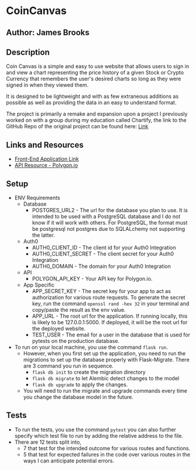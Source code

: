 # CoinCanvas

## Author: James Brooks

## Description

Coin Canvas is a simple and easy to use website that allows users to sign in and view a chart representing the price history of a given Stock or Crypto Currency that remembers the user's desired charts so long as they were signed in when they viewed them.

It is designed to be lightweight and with as few extraneous additions as possible as well as providing the data in an easy to understand format.

The project is primarily a remake and expansion upon a project I previously worked on with a group during my education called Chartify, the link to the GitHub Repo of the original project can be found here: [Link](https://github.com/open-bracket-space-close-bracket/chartify)

## Links and Resources

- [Front-End Application Link](https://coin-canvas-eight.vercel.app)
- [API Resource - Polygon.io](https://polygon.io)

## Setup

- ENV Requirements
  - Database
    - POSTGRES_URL2 - The url for the database you plan to use. It is intended to be used with a PostgreSQL database and I do not know if it will work with others. For PostgreSQL, the format must be postgresql not postgres due to SQLALchemy not supporting the latter.
  - Auth0
    - AUTH0_CLIENT_ID - The client id for your Auth0 Integration
    - AUTH0_CLIENT_SECRET - The client secret for your Auth0 Integration
    - AUTH0_DOMAIN -  The domain for your Auth0 Integration
  - API
    - POLYGON_API_KEY - Your API key for Polygon.io.
  - App Specific
    - APP_SECRET_KEY - The secret key for your app to act as authorization for various route requests. To generate the secret key, run the command `openssl rand -hex 32` in your terminal and copy/paste the result as the env value.
    - APP_URL -  The root url for the application. If running locally, this is likely to be 127.0.0.1:5000. If deployed, it will be the root url for the deployed website.
    - TEST_USER - The email for a user in the database that is used for pytests on the production database.
- To run on your local machine, you use the command `flask run`.
  - However, when you first set up the application, you need to run the migrations to set up the database properly with Flask-Migrate. There are 3 command you run in sequence.
    - `flask db init` to create the migration directory
    - `flask db migrate` to let Alembic detect changes to the model
    - `flask db upgrade` to apply the changes.
  - You will need to run the migrate and upgrade commands every time you change the database model in the future.

## Tests

- To run the tests, you use the command `pytest` you can also further specify which test file to run by adding the relative address to the file.
- There are 12 tests split into,
  - 7 that test for the intended outcome for various routes and functions.
  - 5 that test for expected failures in the code over various routes in the ways I can anticipate potential errors.
